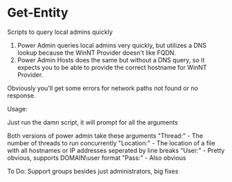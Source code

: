 # Get-Entity
Scripts to query local admins quickly

1. Power Admin queries local admins very quickly, but utilizes a DNS lookup because the WinNT Provider doesn't like FQDN.
2. Power Admin Hosts does the same but without a DNS query, so it expects you to be able to provide the correct hostname for WinNT Provider.

Obviously you'll get some errors for network paths not found or no response.

Usage:

Just run the damn script, it will prompt for all the arguments

Both versions of power admin take these arguments
"Thread:" - The number of threads to run concurrently
"Location:" - The location of a file with all hostnames or IP addresses seperated by line breaks
"User:" - Pretty obvious, supports DOMAIN\user format
"Pass:" - Also obvious

To Do: Support groups besides just administrators, big fixes
